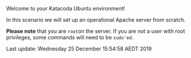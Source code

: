Welcome to your Katacoda Ubuntu environment!

In this scenario we will set up an operational Apache server from scratch.

**Please note** that you are `root`on the server.
If you are not a user with root privileges, some commands will need to be `sudo'ed`.





Last update: Wednesday 25 December  15:54:58 AEDT 2019
